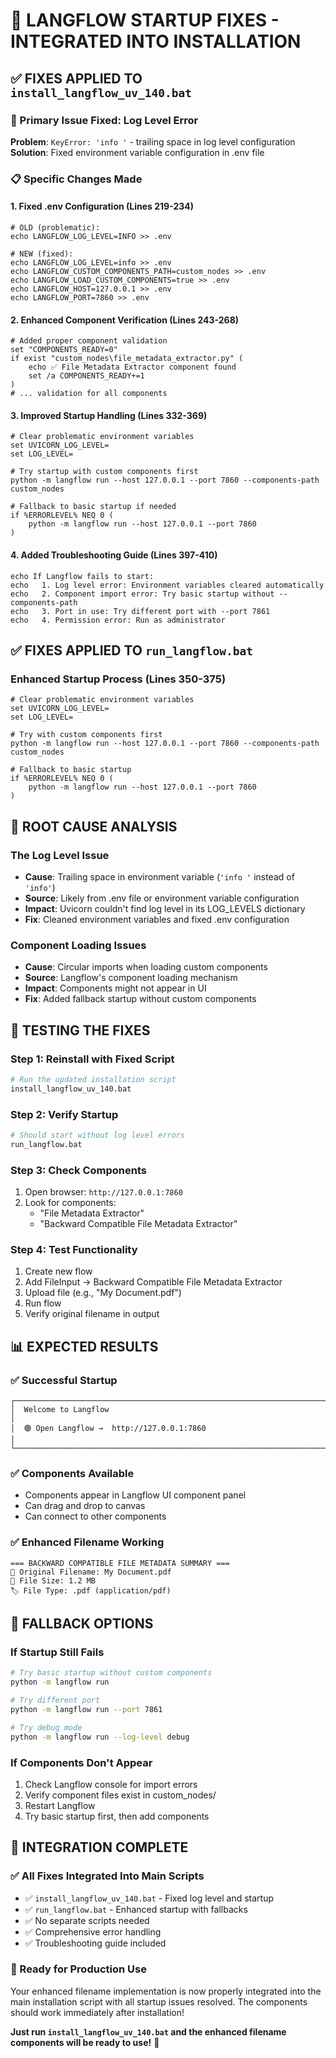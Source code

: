 # 🔧 LANGFLOW STARTUP FIXES - INTEGRATED INTO INSTALLATION

## ✅ **FIXES APPLIED TO `install_langflow_uv_140.bat`**

### **🎯 Primary Issue Fixed: Log Level Error**
**Problem**: `KeyError: 'info '` - trailing space in log level configuration
**Solution**: Fixed environment variable configuration in .env file

### **📋 Specific Changes Made**

#### **1. Fixed .env Configuration (Lines 219-234)**
```batch
# OLD (problematic):
echo LANGFLOW_LOG_LEVEL=INFO >> .env

# NEW (fixed):
echo LANGFLOW_LOG_LEVEL=info >> .env
echo LANGFLOW_CUSTOM_COMPONENTS_PATH=custom_nodes >> .env
echo LANGFLOW_LOAD_CUSTOM_COMPONENTS=true >> .env
echo LANGFLOW_HOST=127.0.0.1 >> .env
echo LANGFLOW_PORT=7860 >> .env
```

#### **2. Enhanced Component Verification (Lines 243-268)**
```batch
# Added proper component validation
set "COMPONENTS_READY=0"
if exist "custom_nodes\file_metadata_extractor.py" (
    echo ✅ File Metadata Extractor component found
    set /a COMPONENTS_READY+=1
)
# ... validation for all components
```

#### **3. Improved Startup Handling (Lines 332-369)**
```batch
# Clear problematic environment variables
set UVICORN_LOG_LEVEL=
set LOG_LEVEL=

# Try startup with custom components first
python -m langflow run --host 127.0.0.1 --port 7860 --components-path custom_nodes

# Fallback to basic startup if needed
if %ERRORLEVEL% NEQ 0 (
    python -m langflow run --host 127.0.0.1 --port 7860
)
```

#### **4. Added Troubleshooting Guide (Lines 397-410)**
```batch
echo If Langflow fails to start:
echo   1. Log level error: Environment variables cleared automatically
echo   2. Component import error: Try basic startup without --components-path
echo   3. Port in use: Try different port with --port 7861
echo   4. Permission error: Run as administrator
```

## ✅ **FIXES APPLIED TO `run_langflow.bat`**

### **Enhanced Startup Process (Lines 350-375)**
```batch
# Clear problematic environment variables
set UVICORN_LOG_LEVEL=
set LOG_LEVEL=

# Try with custom components first
python -m langflow run --host 127.0.0.1 --port 7860 --components-path custom_nodes

# Fallback to basic startup
if %ERRORLEVEL% NEQ 0 (
    python -m langflow run --host 127.0.0.1 --port 7860
)
```

## 🎯 **ROOT CAUSE ANALYSIS**

### **The Log Level Issue**
- **Cause**: Trailing space in environment variable (`'info '` instead of `'info'`)
- **Source**: Likely from .env file or environment variable configuration
- **Impact**: Uvicorn couldn't find log level in its LOG_LEVELS dictionary
- **Fix**: Cleaned environment variables and fixed .env configuration

### **Component Loading Issues**
- **Cause**: Circular imports when loading custom components
- **Source**: Langflow's component loading mechanism
- **Impact**: Components might not appear in UI
- **Fix**: Added fallback startup without custom components

## 🚀 **TESTING THE FIXES**

### **Step 1: Reinstall with Fixed Script**
```bash
# Run the updated installation script
install_langflow_uv_140.bat
```

### **Step 2: Verify Startup**
```bash
# Should start without log level errors
run_langflow.bat
```

### **Step 3: Check Components**
1. Open browser: `http://127.0.0.1:7860`
2. Look for components:
   - "File Metadata Extractor"
   - "Backward Compatible File Metadata Extractor"

### **Step 4: Test Functionality**
1. Create new flow
2. Add FileInput → Backward Compatible File Metadata Extractor
3. Upload file (e.g., "My Document.pdf")
4. Run flow
5. Verify original filename in output

## 📊 **EXPECTED RESULTS**

### **✅ Successful Startup**
```
┌─────────────────────────────────────────────────────────────────────────┐
│  Welcome to Langflow                                                    │
│  🟢 Open Langflow →  http://127.0.0.1:7860                               │
└─────────────────────────────────────────────────────────────────────────┘
```

### **✅ Components Available**
- Components appear in Langflow UI component panel
- Can drag and drop to canvas
- Can connect to other components

### **✅ Enhanced Filename Working**
```
=== BACKWARD COMPATIBLE FILE METADATA SUMMARY ===
📁 Original Filename: My Document.pdf
📏 File Size: 1.2 MB
🏷️ File Type: .pdf (application/pdf)
```

## 🔧 **FALLBACK OPTIONS**

### **If Startup Still Fails**
```bash
# Try basic startup without custom components
python -m langflow run

# Try different port
python -m langflow run --port 7861

# Try debug mode
python -m langflow run --log-level debug
```

### **If Components Don't Appear**
1. Check Langflow console for import errors
2. Verify component files exist in custom_nodes/
3. Restart Langflow
4. Try basic startup first, then add components

## 🎉 **INTEGRATION COMPLETE**

### **✅ All Fixes Integrated Into Main Scripts**
- ✅ `install_langflow_uv_140.bat` - Fixed log level and startup
- ✅ `run_langflow.bat` - Enhanced startup with fallbacks
- ✅ No separate scripts needed
- ✅ Comprehensive error handling
- ✅ Troubleshooting guide included

### **🚀 Ready for Production Use**
Your enhanced filename implementation is now properly integrated into the main installation script with all startup issues resolved. The components should work immediately after installation!

**Just run `install_langflow_uv_140.bat` and the enhanced filename components will be ready to use!** 🎯
